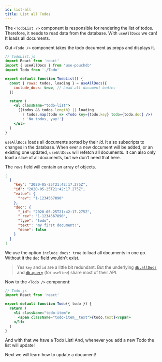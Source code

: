 ```yaml
---
id: list-all
title: List all Todos
---
```


The `<TodoList />` component is responsible for rendering the list of todos. Therefore, it needs to read data from
the database. With `useAllDocs` we can! It loads all documents.

Out `<Todo />` component takes the todo document as props and displays it.

```jsx
// TodoList.js
import React from 'react'
import { useAllDocs } from 'use-pouchdb'
import Todo from './Todo'

export default function TodoList() {
  const { rows: todos, loading } = useAllDocs({
    include_docs: true, // Load all document bodies
  })

  return (
    <ul className="todo-list">
      {(todos && todos.length) || loading
        ? todos.map(todo => <Todo key={todo.key} todo={todo.doc} />)
        : 'No todos, yay!'}
    </ul>
  )
}
```

`useAllDocs` loads all documents sorted by their _id_. It also subscripts to changes in the database. When ever a
new document will be added, or an existing one updated, `useAllDocs` will refetch all documents. It can also only
load a slice of all documents, but we don't need that here.

The `rows` field will contain an array of objects.

```json
[
  {
    "key": "2020-05-25T21:42:17.275Z",
    "id": "2020-05-25T21:42:17.275Z",
    "value": {
      "rev": "1-1234567890"
    },
    "doc": {
      "_id": "2020-05-25T21:42:17.275Z",
      "_rev": "1-1234567890",
      "type": "todo",
      "text": "my first document!",
      "done": false
    }
  }
]
```

We use the option `include_docs: true` to load all documents in one go. Without it the `doc` field wouldn't exist.

> Yes `key` and `id` are a little bit redundant. But the underlying
> [`db.allDocs`](https://pouchdb.com/api.html#batch_fetch) and
> [`db.query`](https://pouchdb.com/api.html#query_database) (for `useView`) share most of their API.

Now to the `<Todo />` component:

```jsx
// Todo.js
import React from 'react'

export default function Todo({ todo }) {
  return (
    <li className="todo-item">
      <span className="todo-item__text">{todo.text}</span>
    </li>
  )
}
```

And with that we have a Todo List! And, whenever you add a new Todo the list will update!

Next we will learn how to update a document!
